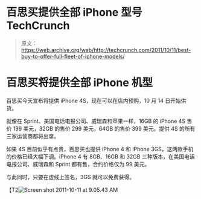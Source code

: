 # 百思买提供全部 iPhone 型号 TechCrunch

> 原文：<https://web.archive.org/web/http://techcrunch.com/2011/10/11/best-buy-to-offer-full-fleet-of-iphone-models/>

# 百思买将提供全部 iPhone 机型

百思买今天宣布将提供 iPhone 4S，现在可以在店内预购，10 月 14 日开始供货。

就像在 Sprint、美国电话电报公司、威瑞森和苹果一样，16GB 的 iPhone 4S 售价 199 美元，32GB 的售价 299 美元，64GB 的售价 399 美元。提供 4S 的所有三家运营商都将出席。

如果 4S 目前似乎有点贵，百思买也提供 iPhone 4 和 iPhone 3GS，这两款手机的价格已经大幅下调。iPhone 4 有 8GB、16GB 和 32GB 三种版本，在美国电话电报公司、威瑞森和 Sprint 都有售，合约价格仅为 99 美元。

与此同时，只要在虚线上签名，3GS 就可以免费获得。

【T2![](img/65ae2fae12cbca62d1c40838dbbade72.png "Screen shot 2011-10-11 at 9.05.43 AM")